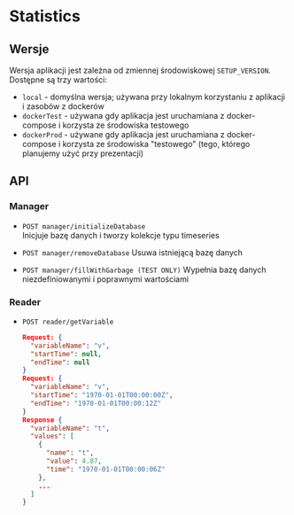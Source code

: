 # Statistics

## Wersje

Wersja aplikacji jest zależna od zmiennej środowiskowej `SETUP_VERSION`. Dostępne są trzy wartości:

- `local` - domyślna wersja; używana przy lokalnym korzystaniu z aplikacji i zasobów z dockerów
- `dockerTest` - używana gdy aplikacja jest uruchamiana z docker-compose i korzysta ze środowiska testowego
- `dockerProd` - używane gdy aplikacja jest uruchamiana z docker-compose i korzysta ze środowiska "testowego" (tego, którego planujemy użyć przy prezentacji)

## API

### Manager

- `POST manager/initializeDatabase`  
    Inicjuje bazę danych i tworzy kolekcje typu timeseries

- `POST manager/removeDatabase`
    Usuwa istniejącą bazę danych

- `POST manager/fillWithGarbage (TEST ONLY)`
    Wypełnia bazę danych niezdefiniowanymi i poprawnymi wartościami

### Reader

- `POST reader/getVariable`
    ```json
    Request: {
      "variableName": "v",
      "startTime": null,
      "endTime": null
    }
    Request: {
      "variableName": "v",
      "startTime": "1970-01-01T00:00:00Z",
      "endTime": "1970-01-01T00:00:12Z"
    }
    Response {
      "variableName": "t",
      "values": [
        {
          "name": "t",
          "value": 4.87,
          "time": "1970-01-01T00:00:06Z"
        },
        ...
      ]
    }
    ```